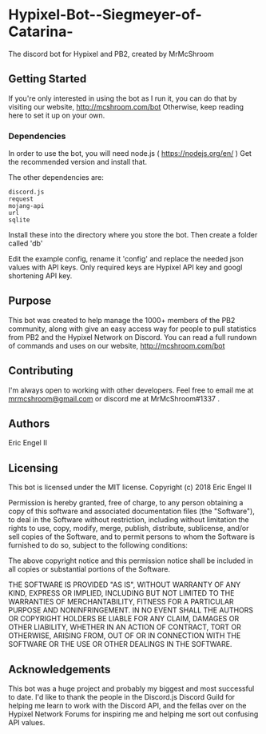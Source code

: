# Hypixel-Bot--Siegmeyer-of-Catarina-
The discord bot for Hypixel and PB2, created by MrMcShroom

## Getting Started

If you're only interested in using the bot as I run it, you can do that by visiting our website, http://mcshroom.com/bot 
Otherwise, keep reading here to set it up on your own.

### Dependencies

In order to use the bot, you will need node.js ( https://nodejs.org/en/ ) Get the recommended version and install that.

The other dependencies are:
```
discord.js
request
mojang-api
url
sqlite
```
Install these into the directory where you store the bot. Then create a folder called 'db'

Edit the example config, rename it 'config' and replace the needed json values with API keys. Only required keys are Hypixel API key and googl shortening API key.

## Purpose

This bot was created to help manage the 1000+ members of the PB2 community, along with give an easy access way for people to pull statistics from PB2 and the Hypixel Network on Discord.
You can read a full rundown of commands and uses on our website, http://mcshroom.com/bot

## Contributing

I'm always open to working with other developers. Feel free to email me at mrmcshroom@gmail.com or discord me at MrMcShroom#1337 .

## Authors

Eric Engel II

## Licensing 

This bot is licensed under the MIT license.
Copyright (c) 2018 Eric Engel II

Permission is hereby granted, free of charge, to any person obtaining a copy
of this software and associated documentation files (the "Software"), to deal
in the Software without restriction, including without limitation the rights
to use, copy, modify, merge, publish, distribute, sublicense, and/or sell
copies of the Software, and to permit persons to whom the Software is
furnished to do so, subject to the following conditions:

The above copyright notice and this permission notice shall be included in all
copies or substantial portions of the Software.

THE SOFTWARE IS PROVIDED "AS IS", WITHOUT WARRANTY OF ANY KIND, EXPRESS OR
IMPLIED, INCLUDING BUT NOT LIMITED TO THE WARRANTIES OF MERCHANTABILITY,
FITNESS FOR A PARTICULAR PURPOSE AND NONINFRINGEMENT. IN NO EVENT SHALL THE
AUTHORS OR COPYRIGHT HOLDERS BE LIABLE FOR ANY CLAIM, DAMAGES OR OTHER
LIABILITY, WHETHER IN AN ACTION OF CONTRACT, TORT OR OTHERWISE, ARISING FROM,
OUT OF OR IN CONNECTION WITH THE SOFTWARE OR THE USE OR OTHER DEALINGS IN THE
SOFTWARE.

## Acknowledgements

This bot was a huge project and probably my biggest and most successful to date. I'd like to thank the people in the Discord.js Discord Guild for helping me learn to work with the Discord API, and the fellas over on the Hypixel Network Forums for inspiring me and helping me sort out confusing API values.
